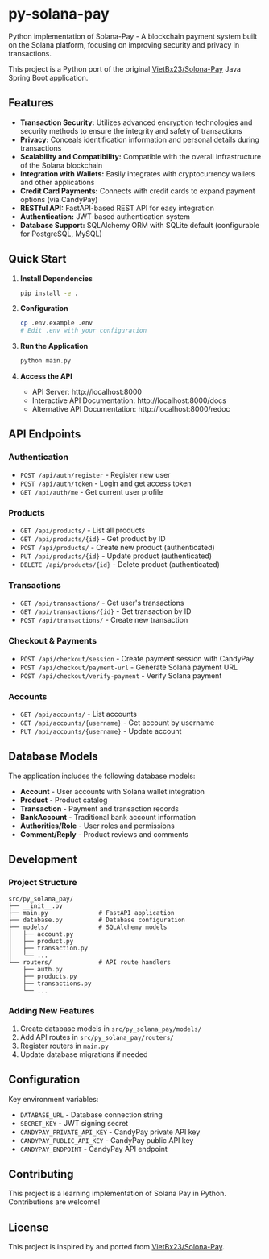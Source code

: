 # py-solana-pay

Python implementation of Solana-Pay - A blockchain payment system built on the Solana platform, focusing on improving security and privacy in transactions.

This project is a Python port of the original [VietBx23/Solona-Pay](https://github.com/VietBx23/Solona-Pay) Java Spring Boot application.

## Features

- **Transaction Security:** Utilizes advanced encryption technologies and security methods to ensure the integrity and safety of transactions
- **Privacy:** Conceals identification information and personal details during transactions
- **Scalability and Compatibility:** Compatible with the overall infrastructure of the Solana blockchain
- **Integration with Wallets:** Easily integrates with cryptocurrency wallets and other applications
- **Credit Card Payments:** Connects with credit cards to expand payment options (via CandyPay)
- **RESTful API:** FastAPI-based REST API for easy integration
- **Authentication:** JWT-based authentication system
- **Database Support:** SQLAlchemy ORM with SQLite default (configurable for PostgreSQL, MySQL)

## Quick Start

1. **Install Dependencies**
   ```bash
   pip install -e .
   ```

2. **Configuration**
   ```bash
   cp .env.example .env
   # Edit .env with your configuration
   ```

3. **Run the Application**
   ```bash
   python main.py
   ```

4. **Access the API**
   - API Server: http://localhost:8000
   - Interactive API Documentation: http://localhost:8000/docs
   - Alternative API Documentation: http://localhost:8000/redoc

## API Endpoints

### Authentication
- `POST /api/auth/register` - Register new user
- `POST /api/auth/token` - Login and get access token
- `GET /api/auth/me` - Get current user profile

### Products
- `GET /api/products/` - List all products
- `GET /api/products/{id}` - Get product by ID
- `POST /api/products/` - Create new product (authenticated)
- `PUT /api/products/{id}` - Update product (authenticated)
- `DELETE /api/products/{id}` - Delete product (authenticated)

### Transactions
- `GET /api/transactions/` - Get user's transactions
- `GET /api/transactions/{id}` - Get transaction by ID
- `POST /api/transactions/` - Create new transaction

### Checkout & Payments
- `POST /api/checkout/session` - Create payment session with CandyPay
- `POST /api/checkout/payment-url` - Generate Solana payment URL
- `POST /api/checkout/verify-payment` - Verify Solana payment

### Accounts
- `GET /api/accounts/` - List accounts
- `GET /api/accounts/{username}` - Get account by username
- `PUT /api/accounts/{username}` - Update account

## Database Models

The application includes the following database models:

- **Account** - User accounts with Solana wallet integration
- **Product** - Product catalog
- **Transaction** - Payment and transaction records
- **BankAccount** - Traditional bank account information
- **Authorities/Role** - User roles and permissions
- **Comment/Reply** - Product reviews and comments

## Development

### Project Structure
```
src/py_solana_pay/
├── __init__.py
├── main.py              # FastAPI application
├── database.py          # Database configuration
├── models/              # SQLAlchemy models
│   ├── account.py
│   ├── product.py
│   ├── transaction.py
│   └── ...
└── routers/             # API route handlers
    ├── auth.py
    ├── products.py
    ├── transactions.py
    └── ...
```

### Adding New Features

1. Create database models in `src/py_solana_pay/models/`
2. Add API routes in `src/py_solana_pay/routers/`
3. Register routers in `main.py`
4. Update database migrations if needed

## Configuration

Key environment variables:

- `DATABASE_URL` - Database connection string
- `SECRET_KEY` - JWT signing secret
- `CANDYPAY_PRIVATE_API_KEY` - CandyPay private API key
- `CANDYPAY_PUBLIC_API_KEY` - CandyPay public API key
- `CANDYPAY_ENDPOINT` - CandyPay API endpoint

## Contributing

This project is a learning implementation of Solana Pay in Python. Contributions are welcome!

## License

This project is inspired by and ported from [VietBx23/Solona-Pay](https://github.com/VietBx23/Solona-Pay).
